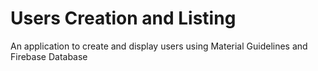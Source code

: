 # Users Creation and Listing
An application to create and display users using Material Guidelines and Firebase Database
